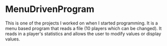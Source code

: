 MenuDrivenProgram
=================
This is one of the projects I worked on when I started programming.
It is a menu based program that reads a file (10 players which can be changed).
It reads in a player's statistics and allows the user to modify values or display values.
